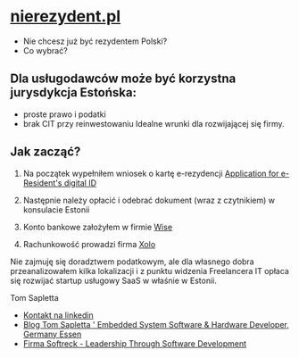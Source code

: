 # [nierezydent.pl](https://www.nierezydent.pl/)

+ Nie chcesz już być rezydentem Polski?
+ Co wybrać?

## Dla usługodawców może być korzystna jurysdykcja Estońska:
+ proste prawo i podatki
+ brak CIT przy reinwestowaniu
Idealne wrunki dla rozwijającej się firmy.

## Jak zacząć? 

1. Na początek wypełniłem wniosek o kartę e-rezydencji [Application for e-Resident's digital ID](https://eresident.politsei.ee/)

2. Następnie należy opłacić i odebrać dokument (wraz z czytnikiem) w konsulacie Estonii

3. Konto bankowe założyłem w firmie [Wise](https://wise.com/invite/u/tomaszs408)

4. Rachunkowość prowadzi firma [Xolo](https://www.xolo.io/ref/TOMSAP)


Nie zajmuję się doradztwem podatkowym, ale dla własnego dobra przeanalizowałem kilka lokalizacji i z punktu widzenia Freelancera IT opłaca się rozwijać startup usługowy SaaS w właśnie w Estonii.

Tom Sapletta
+ [Kontakt na linkedin](https://www.linkedin.com/in/tom-sapletta-com/)
+ [Blog Tom Sapletta ' Embedded System Software & Hardware Developer, Germany Essen](https://tom.sapletta.pl/)
+ [Firma Softreck - Leadership Through Software Development](https://softreck.pl/)


